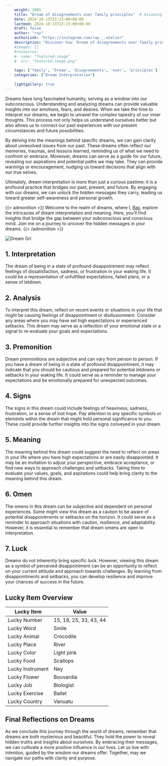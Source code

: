 ```yaml
---
    weight: 2001
    title: "Dream of disagreements over family principles"  # Assuming 'title' column exists
    date: 2024-10-13T22:23:00+08:00
    lastmod: 2024-10-13T22:23:00+08:00
    draft: false
    author: "ray"
    authorLink: "https://instagram.com/ray._.atelier"
    description: "Discover how 'Dream of disagreements over family principles' can interpret your future and uncover its significant meanings in your life."
    #images: []
    #resources:
    #- name: "featured-image"
    #  src: "featured-image.png"
    
    tags: ['family', 'Dream', 'disagreements', 'over', 'principles']
    categories: ["Dream Interpretation"]
    
    lightgallery: true
---
```

    
Dreams have long fascinated humanity, serving as a window into our subconscious. Understanding and analyzing dreams can provide valuable insights into our emotions, fears, and desires. When we take the time to interpret our dreams, we begin to unravel the complex tapestry of our inner thoughts. This process not only helps us understand ourselves better but also allows us to connect our past experiences with our present circumstances and future possibilities.

By delving into the meanings behind specific dreams, we can gain clarity about unresolved issues from our past. These dreams often reflect our memories, traumas, and lessons learned, reminding us of what we need to confront or embrace. Moreover, dreams can serve as a guide for our future, revealing our aspirations and potential paths we may take. They can provide warnings or encouragement, nudging us toward decisions that align with our true selves.

Ultimately, dream interpretation is more than just a curious pastime; it is a profound practice that bridges our past, present, and future. By engaging with our dreams, we can unlock the hidden messages they carry, leading us toward greater self-awareness and personal growth.

{{< admonition >}}
Welcome to the realm of dreams, where I, [Ray](https://instagram.com/ray._.atelier), explore the intricacies of dream interpretation and meaning. Here, you’ll find insights that bridge the gap between your subconscious and conscious mind. Join me on a journey to uncover the hidden messages in your dreams.
{{< /admonition >}}

![Dream Grl](https://cdn.pixabay.com/photo/2017/11/02/03/35/gothic-2910057_1280.jpg "Dream Grl")

## 1. Interpretation
 The dream of being in a state of profound disappointment may reflect feelings of dissatisfaction, sadness, or frustration in your waking life. It could be a representation of unfulfilled expectations, failed plans, or a sense of letdown.

## 2. Analysis
 To interpret this dream, reflect on recent events or situations in your life that might be causing feelings of disappointment or disillusionment. Consider any areas where you may have set high expectations or experienced setbacks. This dream may serve as a reflection of your emotional state or a signal to re-evaluate your goals and expectations.

## 3. Premonition
 Dream premonitions are subjective and can vary from person to person. If you have a dream of being in a state of profound disappointment, it may indicate that you should be cautious and prepared for potential letdowns or setbacks in your waking life. It could serve as a reminder to manage your expectations and be emotionally prepared for unexpected outcomes.

## 4. Signs
 The signs in this dream could include feelings of heaviness, sadness, frustration, or a sense of lost hope. Pay attention to any specific symbols or elements within the dream that might hold personal significance to you. These could provide further insights into the signs conveyed in your dream.

## 5. Meaning
 The meaning behind this dream could suggest the need to reflect on areas in your life where you have high expectations or are easily disappointed. It may be an invitation to adjust your perspective, embrace acceptance, or find new ways to approach challenges and setbacks. Taking time to evaluate your values, goals, and aspirations could help bring clarity to the meaning behind this dream.

## 6. Omen
 The omens in this dream can be subjective and dependent on personal experiences. Some might view this dream as a caution to be aware of potential disappointments or setbacks on the horizon. It could serve as a reminder to approach situations with caution, resilience, and adaptability. However, it is essential to remember that dream omens are open to interpretation.

## 7. Luck
 Dreams do not inherently bring specific luck. However, viewing this dream as a symbol of perceived disappointment can be an opportunity to reflect on your current attitude and approach towards challenges. By learning from disappointments and setbacks, you can develop resilience and improve your chances of success in the future.

## Lucky Item Overview
| Lucky Item          | Value              |
|---------------|--------------------|
| Lucky Number        | 15, 18, 25, 33, 43, 44  |
| Lucky Word          | Smile |
| Lucky Animal        | Crocodile |
| Lucky Place         | River     |
| Lucky Color         | Light pink     |
| Lucky Food          | Scallops      |
| Lucky Instrument    | Ney |
| Lucky Flower        | Bouvardia    |
| Lucky Job           | Biologist       |
| Lucky Exercise      | Ballet  |
| Lucky Country       | Vanuatu    |


##  Final Reflections on Dreams

As we conclude this journey through the world of dreams, remember that dreams are both mysterious and beautiful. They hold the power to reveal hidden truths and insights about ourselves. By embracing their messages, we can cultivate a more positive influence in our lives. Let us live with intention, guided by the wisdom our dreams offer. Together, may we navigate our paths with clarity and purpose.
